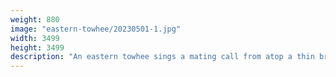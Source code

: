 ```yaml
---
weight: 880
image: "eastern-towhee/20230501-1.jpg"
width: 3499
height: 3499
description: "An eastern towhee sings a mating call from atop a thin branch<br/>f/6.3, 1/200, 300.0 mm, iso400"
---
```

